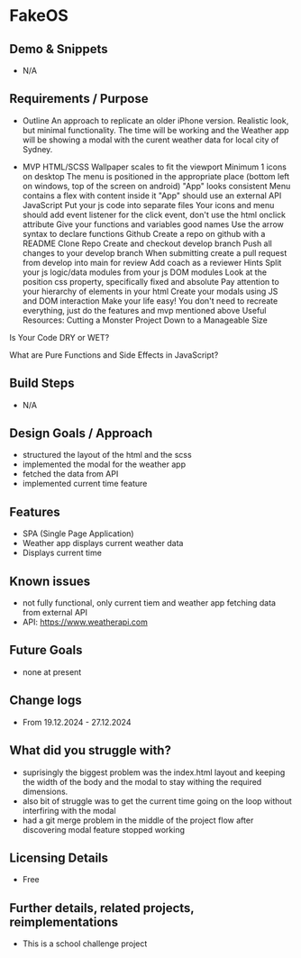 # FakeOS

## Demo & Snippets

-   N/A

## Requirements / Purpose

-   Outline
An approach to replicate an older iPhone version. Realistic look, but minimal 
functionality. The time will be working and the Weather app will be showing a modal with
the curent weather data for local city of Sydney.

-  MVP
HTML/SCSS
Wallpaper scales to fit the viewport
Minimum 1 icons on desktop
The menu is positioned in the appropriate place (bottom left on windows, top of the screen on android)
"App" looks consistent
Menu contains a flex with content inside it
"App" should use an external API
JavaScript
Put your js code into separate files
Your icons and menu should add event listener for the click event, don't use the html onclick attribute
Give your functions and variables good names
Use the arrow syntax to declare functions
Github
Create a repo on github with a README
Clone Repo
Create and checkout develop branch
Push all changes to your develop branch
When submitting create a pull request from develop into main for review
Add coach as a reviewer
Hints
Split your js logic/data modules from your js DOM modules
Look at the position css property, specifically fixed and absolute
Pay attention to your hierarchy of elements in your html
Create your modals using JS and DOM interaction
Make your life easy! You don't need to recreate everything, just do the features and mvp mentioned above
Useful Resources:
Cutting a Monster Project Down to a Manageable Size

Is Your Code DRY or WET?

What are Pure Functions and Side Effects in JavaScript?

## Build Steps

-   N/A

## Design Goals / Approach

-   structured the layout of the html and the scss
-   implemented the modal for the weather app
-   fetched the data from API
-   implemented current time feature

## Features

-   SPA (Single Page Application)
-   Weather app displays current weather data 
-   Displays current time

## Known issues

-   not fully functional, only current tiem and weather app fetching data from external API
-   API: https://www.weatherapi.com

## Future Goals

-   none at present

## Change logs

-   From 19.12.2024 - 27.12.2024

## What did you struggle with?

-   suprisingly the biggest problem was the index.html layout and keeping the width of the body and the modal to stay withing the  required dimensions.
-   also bit of struggle was to get the current time going on the loop without interfiring with the modal
-   had a git merge problem in the middle of the project flow after discovering modal feature stopped working

## Licensing Details

-   Free

## Further details, related projects, reimplementations

-   This is a school challenge project

